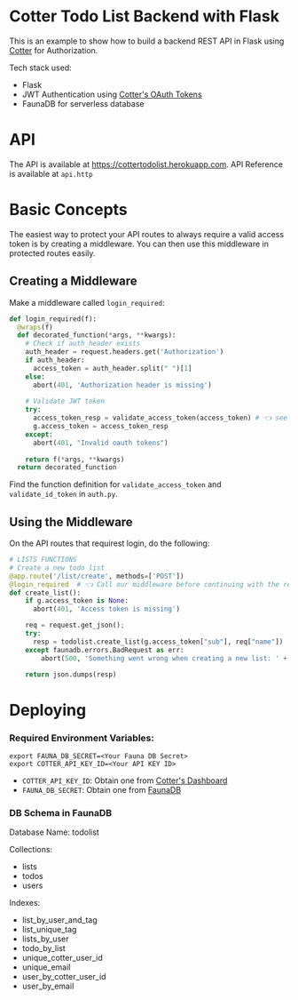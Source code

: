 # Cotter Todo List Backend with Flask

This is an example to show how to build a backend REST API in Flask using [Cotter](https://www.cotter.app) for Authorization.

Tech stack used:
- Flask
- JWT Authentication using [Cotter's OAuth Tokens](https://docs.cotter.app/getting-access-token/handling-authentication-with-cotter)
- FaunaDB for serverless database

# API
The API is available at https://cottertodolist.herokuapp.com. API Reference is available at `api.http`

# Basic Concepts
The easiest way to protect your API routes to always require a valid access token is by creating a middleware. You can then use this middleware in protected routes easily.

## Creating a Middleware

Make a middleware called `login_required`:
```python
def login_required(f):
  @wraps(f)
  def decorated_function(*args, **kwargs):
    # Check if auth_header exists
    auth_header = request.headers.get('Authorization')
    if auth_header:
      access_token = auth_header.split(" ")[1]
    else:
      abort(401, 'Authorization header is missing')
    
    # Validate JWT token
    try:
      access_token_resp = validate_access_token(access_token) # 👈 see auth.py
      g.access_token = access_token_resp
    except:
      abort(401, "Invalid oauth tokens")
      
    return f(*args, **kwargs)
  return decorated_function
```
Find the function definition for `validate_access_token` and `validate_id_token` in `auth.py`.

## Using the Middleware
On the API routes that requirest login, do the following:
```python
# LISTS FUNCTIONS
# Create a new todo list
@app.route('/list/create', methods=['POST'])
@login_required  # 👈 Call our middleware before continuing with the request
def create_list():
    if g.access_token is None:
      abort(401, 'Access token is missing')

    req = request.get_json();
    try:
      resp = todolist.create_list(g.access_token["sub"], req["name"])
    except faunadb.errors.BadRequest as err:
        abort(500, 'Something went wrong when creating a new list: ' + str(err))

    return json.dumps(resp)
```

# Deploying
### Required Environment Variables:
```
export FAUNA_DB_SECRET=<Your Fauna DB Secret>
export COTTER_API_KEY_ID=<Your API KEY ID>
```
- `COTTER_API_KEY_ID`: Obtain one from [Cotter's Dashboard](https://dev.cotter.app/)
- `FAUNA_DB_SECRET`: Obtain one from [FaunaDB](https://fauna.com/)

### DB Schema in FaunaDB

Database Name: todolist

Collections:
- lists
- todos
- users

Indexes:
- list_by_user_and_tag
- list_unique_tag
- lists_by_user
- todo_by_list
- unique_cotter_user_id
- unique_email
- user_by_cotter_user_id
- user_by_email
